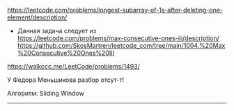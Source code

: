 https://leetcode.com/problems/longest-subarray-of-1s-after-deleting-one-element/description/

- Данная задача следует из  
    https://leetcode.com/problems/max-consecutive-ones-iii/description/  
    https://github.com/SkosMartren/leetcode_com/tree/main/1004.%20Max%20Consecutive%20Ones%20III

https://walkccc.me/LeetCode/problems/1493/

У Федора Меньшикова разбор отсут-т!

Алгоритм: Sliding Window

_____


